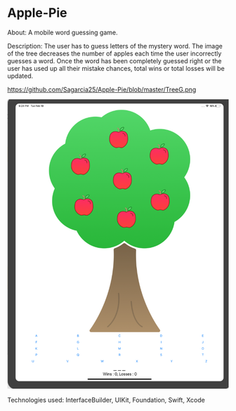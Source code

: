 # Apple-Pie
About: A mobile word guessing game.

Description: The user has to guess letters of the mystery word. The image of the tree decreases the number of apples each time
the user incorrectly guesses a word. Once the word has been completely guessed right or the user has used up all their mistake
chances, total wins or total losses will be updated.

https://github.com/Sagarcia25/Apple-Pie/blob/master/TreeG.png

![ScreenShot](https://github.com/rajivsharma82/Apple-Pie/blob/master/ApplePie.png)

Technologies used: InterfaceBuilder, UIKit, Foundation, Swift, Xcode
